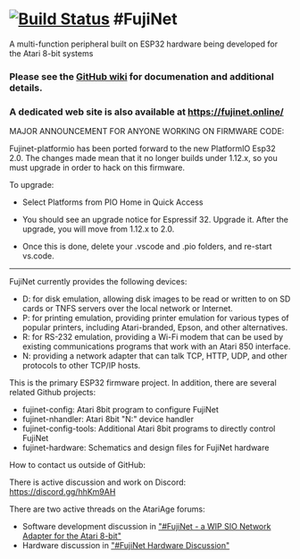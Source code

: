 [![Build Status](https://travis-ci.com/FujiNetWIFI/fujinet-platformio.svg?branch=master)](https://travis-ci.com/FujiNetWIFI/fujinet-platformio)
#FujiNet   
=========
A multi-function peripheral built on ESP32 hardware being developed for the Atari 8-bit systems

### Please see the [GitHub wiki](https://github.com/FujiNetWIFI/fujinet-platformio/wiki) for documenation and additional details.

### A dedicated web site is also available at https://fujinet.online/

MAJOR ANNOUNCEMENT FOR ANYONE WORKING ON FIRMWARE CODE:

Fujinet-platformio has been ported forward to the new PlatformIO Esp32 2.0. The changes made mean that it no longer builds under 1.12.x, so you must upgrade in order to hack on this firmware.

To upgrade:

* Select Platforms from PIO Home in Quick Access

* You should see an upgrade notice for Espressif 32. Upgrade it. After the upgrade, you will move from 1.12.x to 2.0.

* Once this is done, delete your .vscode and .pio folders, and re-start vs.code.

-------------------------------------------------

FujiNet currently provides the following devices:

* D: for disk emulation, allowing disk images to be read or written to on SD cards or TNFS servers over the local network or Internet.
* P: for printing emulation, providing printer emulation for various types of popular printers, including Atari-branded, Epson, and other alternatives.
* R: for RS-232 emulation, providing a Wi-Fi modem that can be used by existing communications programs that work with an Atari 850 interface.
* N: providing a network adapter that can talk TCP, HTTP, UDP, and other protocols to other TCP/IP hosts.

This is the primary ESP32 firmware project. In addition, there are several related Github projects:

* fujinet-config: Atari 8bit program to configure FujiNet
* fujinet-nhandler: Atari 8bit "N:" device handler
* fujinet-config-tools: Additional Atari 8bit programs to directly control FujiNet
* fujinet-hardware: Schematics and design files for FujiNet hardware

How to contact us outside of GitHub:

There is active discussion and work on Discord: https://discord.gg/hhKm9AH

There are two active threads on the AtariAge forums:  
* Software development discussion in
["#FujiNet - a WIP SIO Network Adapter for the Atari 8-bit"](https://atariage.com/forums/topic/298720-fujinet-a-wip-sio-network-adapter-for-the-atari-8-bit/)  
* Hardware discussion in
["#FujiNet Hardware Discussion"](https://atariage.com/forums/topic/306728-fujinet-hardware-discussion/)
